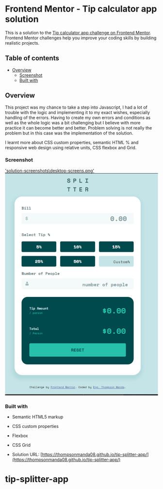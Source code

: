 # Frontend Mentor - Tip calculator app solution

This is a solution to the [Tip calculator app challenge on Frontend Mentor](https://www.frontendmentor.io/challenges/tip-calculator-app-ugJNGbJUX). Frontend Mentor challenges help you improve your coding skills by building realistic projects.

## Table of contents

- [Overview](#overview)
  - [Screenshot](#screenshot)
  - [Built with](#built-with)

## Overview

This project was my chance to take a step into Javascript, I had a lot of trouble with the logic and implementing it to my exact wishes, especially handling of the errors. Having to create my own errors and conditions as well as the whole logic was a bit challenging but I believe with more practice it can become better and better. Problem solving is not really the problem but in this case was the implementation of the solution.

I learnt more about CSS custom properties, semantic HTML % and responsive web design using relative units, CSS flexbox and Grid.

### Screenshot

['solution-screenshots\desktop-screens.png'](solution-screenshots\desktop-screens.png)
![](solution-screenshots\tablet&mobile-screens.png)

### Built with

- Semantic HTML5 markup
- CSS custom properties
- Flexbox
- CSS Grid

- Solution URL: [https://thompsonmanda08.github.io/tip-splitter-app/](https://thompsonmanda08.github.io/tip-splitter-app/)

# tip-splitter-app
